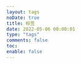 ```yaml
---
layout: tags
noDate: true
title: 标签
date: 2022-05-06 00:00:01
type: "tags"
comments: false
toc:
enable: false
---
```

